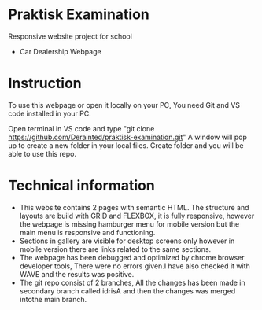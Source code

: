 # Praktisk Examination
Responsive website project for school
 - Car Dealership Webpage


# Instruction

To use this webpage or open it locally on your PC, You need Git and VS code installed in your PC.

Open terminal in VS code and type "git clone https://github.com/Derainted/praktisk-examination.git" A window will pop up to create a new folder in your local files. Create folder and you will be able to use this repo.

# Technical information
- This website contains 2 pages with semantic HTML. The structure and layouts are build with GRID and FLEXBOX, it is fully responsive, however the webpage is missing hamburger menu for mobile version but the main menu is responsive and functioning. 
- Sections in gallery are visible for desktop screens only however in mobile version there are links related to the same sections. 
- The webpage has been debugged and optimized by chrome browser developer tools, There were no errors given.I have also checked it with WAVE and the results was positive. 
- The git repo consist of 2 branches, All the changes has been made in secondary branch called idrisA and then the changes was merged intothe main branch.

